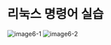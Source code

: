 # 리눅스 명령어 실습
![image6-1](https://github.com/user-attachments/assets/aed986c8-8a65-4ffc-9edb-8b31d5e261a9)
![image6-2](https://github.com/user-attachments/assets/4fb7e571-b8ee-469b-bb1f-14c1686be12a)
